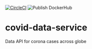 [![CircleCI](https://circleci.com/gh/karthikmu/covid-data-service/tree/master.svg?style=svg)](https://circleci.com/gh/karthikmu/covid-data-service/tree/master) 
![Publish DockerHub](https://github.com/karthikmu/covid-data-service/workflows/Publish%20DockerHub/badge.svg?branch=master&event=push)
# covid-data-service
Data API for corona cases across globe
